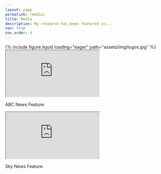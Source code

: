 ```yaml
---
layout: page
permalink: /media/
title: Media
description: My research has been featured in...
nav: true
nav_order: 4
---
```


<div class="row">
    <div class="col-sm mt-3 mt-md-0">
        {% include figure.liquid loading="eager" path="assets/img/logos.jpg" %}
    </div>
</div>

<div class="row justify-content-sm-center">
    <div class="col-sm-6 mt-3 mt-md-0">
        <div class="embed-responsive embed-responsive-16by9">
            <iframe class="embed-responsive-item" src="https://www.youtube.com/embed/LT2RXNt9CyM?si=9_Vts2V_n_HBqaRG" allowfullscreen></iframe>
        </div>
        <p class="video-caption text-center">ABC News Feature.</p>
    </div>
    <div class="col-sm-6 mt-3 mt-md-0">
        <div class="embed-responsive embed-responsive-16by9">
            <iframe class="embed-responsive-item" src="https://www.youtube.com/embed/B9LquP7Iqj8?si=isB89AUBgNtJ2vPa" allowfullscreen></iframe>
        </div>
        <p class="video-caption text-center">Sky News Feature.</p>
    </div>
</div>

